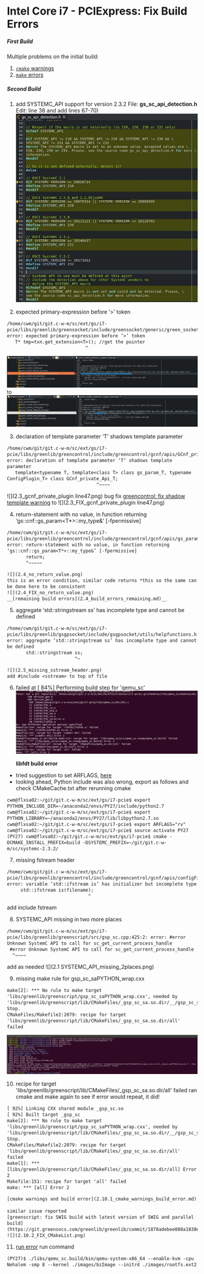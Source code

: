 # Intel Core i7 - PCIExpress: Fix Build Errors

##### First Build
Multiple problems on the initial build:
1. [`cmake` warnings](1.1_cmake_warnings.md)
2. [`make` errors](1.2_make_errors.md)

##### Second Build
1. add SYSTEMC_API support for version 2.3.2
   File: __gs_sc_api_detection.h__
   Edit: line 38 and add lines 67-70)
   ![](2.1_SYSTEMC_API_232.jpeg)

2. expected primary-expression before ‘>’ token
```
/home/cwm/git/git.c-w-m/sc/ext/gs/i7-pcie/libs/greenlib/greensocket/include/greensocket/generic/green_socket_extension_support_base.tpp:127:29: error: expected primary-expression before ‘>’ token
   T* tmp=txn.get_extension<T>(); //get the pointer
                             ^
```
   ![](2.2_green_socket_extension_support_base_line127.png)
   to
   ![](2.2_FIX_green_socket_extension_support_base_line127.png)

3. declaration of template parameter ‘T’ shadows template parameter
```
/home/cwm/git/git.c-w-m/sc/ext/gs/i7-pcie/libs/greenlib/greencontrol/include/greencontrol/gcnf/apis/GCnf_private_Api/gcnf_private_plugin.h:47:33: error: declaration of template parameter ‘T’ shadows template parameter
   template<typename T, template<class T> class gs_param_T, typename ConfigPlugin_T> class GCnf_private_Api_T;
                                 ^~~~~
```
   ![](2.3_gcnf_private_plugin line47.png)
   bug fix [greencontrol: fix shadow template warning](https://git.greensocs.com/greenlib/greenlib/commit/a3e5ba40dc440113281ae71c3a4f548da4796ae7)
   to
   ![](2.3_FIX_gcnf_private_plugin line47.png)

4. return-statement with no value, in function returning ‘gs::cnf::gs_param<T*>::my_type&’ [-fpermissive]
```
/home/cwm/git/git.c-w-m/sc/ext/gs/i7-pcie/libs/greenlib/greencontrol/include/greencontrol/gcnf/apis/gs_param/gs_param_array.hpp:297:7: error: return-statement with no value, in function returning ‘gs::cnf::gs_param<T*>::my_type&’ [-fpermissive]
       return;
       ^~~~~~
```
	![](2.4_no_return_value.png)
    this is an error condition, similar code returns *this so the same can be done here to be consistent
    ![](2.4_FIX_no_return_value.png)
    __[remaining build errors](2.4_build_errors_remaining.md)__

5. aggregate ‘std::stringstream ss’ has incomplete type and cannot be defined
```
/home/cwm/git/git.c-w-m/sc/ext/gs/i7-pcie/libs/greenlib/gsgpsocket/include/gsgpsocket/utils/helpfunctions.h:45:25: error: aggregate ‘std::stringstream ss’ has incomplete type and cannot be defined
       std::stringstream ss;
                         ^~
```
	![](2.5_missing_sstream_header.png)
    add #include <sstream> to top of file

6. failed at [ 84%] Performing build step for 'qemu_sc'
	![](2.6.1_libfdt_failed.png)

	__libfdt build error__
  * tried suggestion to set ARFLAGS, [here](https://lists.gnu.org/archive/html/qemu-devel/2013-10/msg02627.html)
  * looking ahead, Python include was also wrong, export as follows and check CMakeCache.txt after rerunning cmake
```
cwm@flxsa02:~/git/git.c-w-m/sc/ext/gs/i7-pcie$ export PYTHON_INCLUDE_DIR=~/anaconda2/envs/PY27/include/python2.7
cwm@flxsa02:~/git/git.c-w-m/sc/ext/gs/i7-pcie$ export PYTHON_LIBRARY=~/anaconda2/envs/PY27/lib/libpython2.7.so
cwm@flxsa02:~/git/git.c-w-m/sc/ext/gs/i7-pcie$ export ARFLAGS="rv"
cwm@flxsa02:~/git/git.c-w-m/sc/ext/gs/i7-pcie$ source activate PY27
(PY27) cwm@flxsa02:~/git/git.c-w-m/sc/ext/gs/i7-pcie$ cmake -DCMAKE_INSTALL_PREFIX=build -DSYSTEMC_PREFIX=~/git/git.c-w-m/sc/systemc-2.3.2/
```

7. missing fstream header
```
/home/cwm/git/git.c-w-m/sc/ext/gs/i7-pcie/libs/greenlib/greencontrol/include/greencontrol/gcnf/apis/configFileApi/configfile_tool.h:202:30: error: variable ‘std::ifstream is’ has initializer but incomplete type
     std::ifstream is(filename);
                              ^
```
add
include fstream

8. SYSTEMC_API missing in two more places
```
/home/cwm/git/git.c-w-m/sc/ext/gs/i7-pcie/libs/greenlib/greenscript/src/gsp_sc.cpp:425:2: error: #error Unknown SystemC API to call for sc_get_current_process_handle
 #error Unknown SystemC API to call for sc_get_current_process_handle
  ^~~~~
```
add as needed
![](2.1 SYSTEMC_API_missing_2places.png)

9. missing make rule for gsp_sc_saPYTHON_wrap.cxx
```
make[2]: *** No rule to make target 'libs/greenlib/greenscript/gsp_sc_saPYTHON_wrap.cxx', needed by 'libs/greenlib/greenscript/lib/CMakeFiles/_gsp_sc_sa.so.dir/__/gsp_sc_saPYTHON_wrap.cxx.o'.  Stop.
CMakeFiles/Makefile2:2079: recipe for target 'libs/greenlib/greenscript/lib/CMakeFiles/_gsp_sc_sa.so.dir/all' failed
```
![](2.9.2_gsp_sc_saPYTHON_wrap.png)

10.  recipe for target 'libs/greenlib/greenscript/lib/CMakeFiles/_gsp_sc_sa.so.dir/all' failed
	ran cmake and make again to see if error would repeat, it did!
```
[ 92%] Linking CXX shared module _gsp_sc.so
[ 92%] Built target _gsp_sc
make[2]: *** No rule to make target 'libs/greenlib/greenscript/gsp_sc_saPYTHON_wrap.cxx', needed by 'libs/greenlib/greenscript/lib/CMakeFiles/_gsp_sc_sa.so.dir/__/gsp_sc_saPYTHON_wrap.cxx.o'.  Stop.
CMakeFiles/Makefile2:2079: recipe for target 'libs/greenlib/greenscript/lib/CMakeFiles/_gsp_sc_sa.so.dir/all' failed
make[1]: *** [libs/greenlib/greenscript/lib/CMakeFiles/_gsp_sc_sa.so.dir/all] Error 2
Makefile:151: recipe for target 'all' failed
make: *** [all] Error 2
```
	[cmake warnings and build error](2.10.1_cmake_warnings_build_error.md)

	similar issue reported
	[greenscript: fix SWIG build with latest version of SWIG and parallel build](https://git.greensocs.com/greenlib/greenlib/commit/1878adebee008a1838e5aa464d7e7bd82e7eae51)
	![](2.10.2_FIX_CMakeList.png)

11. [run error](2.11.1_Run_Error.md)
run command
```
(PY27)$ ./libs/qemu_sc.build/bin/qemu-system-x86_64 --enable-kvm -cpu Nehalem -smp 8 --kernel ./images/bzImage --initrd ./images/rootfs.ext2
```